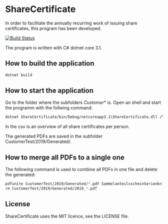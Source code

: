 # ShareCertificate

In order to facilitate the annually recurring work of issuing share certificates, this program has been developed.

[![Build Status](https://dev.azure.com/pekarasa/Anteilsscheine/_apis/build/status/pekarasa.Anteilsscheine?branchName=master)](https://dev.azure.com/pekarasa/Anteilsscheine/_build/latest?definitionId=1&branchName=master)

The program is written with C# dotnet core 3.1.

## How to build the application

```bash
dotnet build
```

## How to start the application

Go to the folder where the subfolders _Customer*_ is. Open an shell and start the programm with the follwing command:

```bash
dotnet ShareCertificate/bin/Debug/netcoreapp3.1\ShareCertificate.dll /Year 2019 /CustomerName Test > CustomerTest/Summary_2019.csv
```

In the csv is an overview of all share certificates per person.

The generated PDFs are saved in the subfolder CustomerTest/2019/Generated/.

## How to merge all PDFs to a single one

The following command is used to combine all PDFs in one file and delete the generated:

```bash
pdfunite CustomerTest/2019/Generated/*.pdf SammelanteilsscheinSerienbrief_2019.pdf
rm CustomerTest/2019/Generated/2019_*.pdf
```

## License

ShareCertificate uses the MIT licence, see the LICENSE file.
